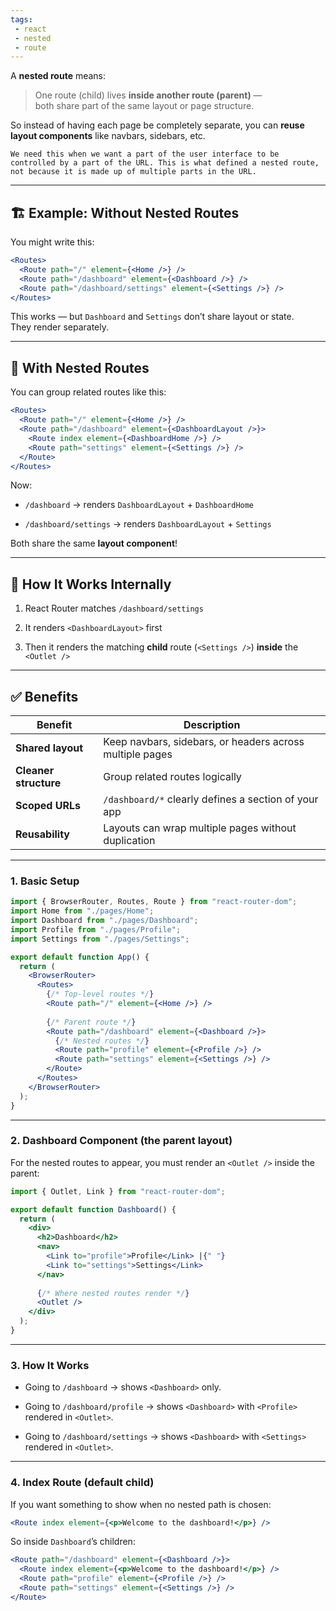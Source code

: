 ```yaml
---
tags: 
 - react
 - nested
 - route
---
```


A **nested route** means:

> One route (child) lives **inside another route (parent)** —  
> both share part of the same layout or page structure.

So instead of having each page be completely separate, you can **reuse layout components** like navbars, sidebars, etc.

```ad-note
We need this when we want a part of the user interface to be controlled by a part of the URL. This is what defined a nested route, not because it is made up of multiple parts in the URL.
```

---

## 🏗 Example: Without Nested Routes

You might write this:

```jsx
<Routes>
  <Route path="/" element={<Home />} />
  <Route path="/dashboard" element={<Dashboard />} />
  <Route path="/dashboard/settings" element={<Settings />} />
</Routes>
```

This works — but `Dashboard` and `Settings` don’t share layout or state.  
They render separately.

---

## 🌿 With Nested Routes

You can group related routes like this:

```jsx
<Routes>
  <Route path="/" element={<Home />} />
  <Route path="/dashboard" element={<DashboardLayout />}>
    <Route index element={<DashboardHome />} />
    <Route path="settings" element={<Settings />} />
  </Route>
</Routes>
```

Now:

- `/dashboard` → renders `DashboardLayout` + `DashboardHome`
    
- `/dashboard/settings` → renders `DashboardLayout` + `Settings`
    

Both share the same **layout component**!

---

## 🧭 How It Works Internally

1. React Router matches `/dashboard/settings`
    
2. It renders `<DashboardLayout>` first
    
3. Then it renders the matching **child** route (`<Settings />`) **inside** the `<Outlet />`
    

---

## ✅ Benefits

|Benefit|Description|
|---|---|
|**Shared layout**|Keep navbars, sidebars, or headers across multiple pages|
|**Cleaner structure**|Group related routes logically|
|**Scoped URLs**|`/dashboard/*` clearly defines a section of your app|
|**Reusability**|Layouts can wrap multiple pages without duplication|

---

### 1. Basic Setup

```jsx
import { BrowserRouter, Routes, Route } from "react-router-dom";
import Home from "./pages/Home";
import Dashboard from "./pages/Dashboard";
import Profile from "./pages/Profile";
import Settings from "./pages/Settings";

export default function App() {
  return (
    <BrowserRouter>
      <Routes>
        {/* Top-level routes */}
        <Route path="/" element={<Home />} />
        
        {/* Parent route */}
        <Route path="/dashboard" element={<Dashboard />}>
          {/* Nested routes */}
          <Route path="profile" element={<Profile />} />
          <Route path="settings" element={<Settings />} />
        </Route>
      </Routes>
    </BrowserRouter>
  );
}
```

---

### 2. Dashboard Component (the parent layout)

For the nested routes to appear, you must render an `<Outlet />` inside the parent:

```jsx
import { Outlet, Link } from "react-router-dom";

export default function Dashboard() {
  return (
    <div>
      <h2>Dashboard</h2>
      <nav>
        <Link to="profile">Profile</Link> |{" "}
        <Link to="settings">Settings</Link>
      </nav>
      
      {/* Where nested routes render */}
      <Outlet />
    </div>
  );
}
```

---

### 3. How It Works

- Going to `/dashboard` → shows `<Dashboard>` only.
    
- Going to `/dashboard/profile` → shows `<Dashboard>` with `<Profile>` rendered in `<Outlet>`.
    
- Going to `/dashboard/settings` → shows `<Dashboard>` with `<Settings>` rendered in `<Outlet>`.
    

---

### 4. Index Route (default child)

If you want something to show when no nested path is chosen:

```jsx
<Route index element={<p>Welcome to the dashboard!</p>} />
```

So inside `Dashboard`’s children:

```jsx
<Route path="/dashboard" element={<Dashboard />}>
  <Route index element={<p>Welcome to the dashboard!</p>} />
  <Route path="profile" element={<Profile />} />
  <Route path="settings" element={<Settings />} />
</Route>
```